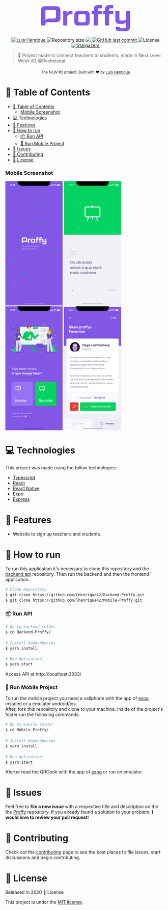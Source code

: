 <p align="center">
   <img src="./.github/logo.png" alt="Proffy" width="280"/>
</p>

<p align="center">	
   <a href="https://www.linkedin.com/in/henriquegv/">
      <img alt="Luis Henrique" src="https://img.shields.io/badge/-Luis Henrique-8257E5?style=flat&logo=Linkedin&logoColor=white" />
   </a>
  <img alt="Repository size" src="https://img.shields.io/github/repo-size/lhenrique42/Mobile-Proffy?color=774DD6">

  <a aria-label="Completed" href="https://nextlevelweek.com/episodios/omnistack/edicao/2">
    <img src="https://img.shields.io/badge/Proffy-NLW 2.0-8257E5?logo=data:image/png;base64,iVBORw0KGgoAAAANSUhEUgAAABAAAAAQCAMAAAAoLQ9TAAAALVBMVEVHcExxWsF0XMJzXMJxWcFsUsD///9jRrzY0u6Xh9Gsn9n39fyMecy0qd2bjNJWBT0WAAAABHRSTlMA2Do606wF2QAAAGlJREFUGJVdj1cWwCAIBLEsRU3uf9xobDH8+GZwUYi8i6ucJwrxKE+7D0G9Q4vlYqtmCSjndr4CgCgzlyFgfKfKCVO0LrPKjmiqMxGXkJwNnXskqWG+1oSM+BSwD8f29YLNjvx/OQrn+g99oQSoNmt3PgAAAABJRU5ErkJggg=="></img>
  </a>
  <a href="https://github.com/lhenrique42/Mobile-Proffy/commits/master">
    <img alt="GitHub last commit" src="https://img.shields.io/github/last-commit/lhenrique42/Mobile-Proffy?color=774DD6">
  </a> 
  <img alt="License" src="https://img.shields.io/badge/license-MIT-8257E5">
  <a href="https://github.com/lhenrique42/Mobile-Proffy/stargazers">
    <img alt="Stargazers" src="https://img.shields.io/github/stars/lhenrique42/Mobile-Proffy?color=8257E5&logo=github">
  </a>
</p>

> :rocket: Project made to connect teachers to students, made in Next Level Week #2 @Rocketseat


<div align="center">
  <sub>The NLW #2 project. Built with ❤︎ by
    <a href="https://github.com/LHenrique42">Luis Henrique
    </a>
  </sub>
</div>

# :pushpin: Table of Contents
- [:pushpin: Table of Contents](#pushpin-table-of-contents)
    - [Mobile Screenshot](#mobile-screenshot)
- [:computer: Technologies](#computer-technologies)
- [:rocket: Features](#rocket-features)
- [:construction_worker: How to run](#construction_worker-how-to-run)
    - [📦 Run API](#-run-api)
    - [📱 Run Mobile Project](#-run-mobile-project)
- [:bug: Issues](#bug-issues)
- [:tada: Contributing](#tada-contributing)
- [:closed_book: License](#closed_book-license)

### Mobile Screenshot
<div>
   <img src="./.github/mobile-splash.png" width="180">
   <img src="./.github/mobile-onboarding.png" width="180">
   <img src="./.github/mobile-home.png" width="180">
   <img src="./.github/mobile-favoritos.png" width="180">
</div>


# :computer: Technologies
This project was made using the follow technologies:

* [Typescript](https://www.typescriptlang.org/)      
* [React](https://reactjs.org/)  
* [React Native](https://reactnative.dev/)
* [Expo](https://expo.io/)       
* [Express](https://expressjs.com/)      

# :rocket: Features

* Website to sign up teachers and students.

# :construction_worker: How to run

To run this application it's necessary to clone this repository and the [backend api](https://github.com/LHenrique42/Backend-Proffy) repository. Then run the backend and then the frontend application.

```bash
# Clone Repository
$ git clone https://github.com/LHenrique42/Backend-Proffy.git
$ git clone https://github.com/lhenrique42/Mobile-Proffy.git
```
### 📦 Run API

```bash
# Go to backend folder
$ cd Backend-Proffy/

# Install Dependencies
$ yarn install

# Run Aplication
$ yarn start
```
Access API at http://localhost:3333/

### 📱 Run Mobile Project
To run the mobile project you need a cellphone with the app of [expo](https://play.google.com/store/apps/details?id=host.exp.exponent) instaled or a emulator android/ios.
<br />
After, fork this repository and clone to your machine. Inside of the project's folder run the following commands:

```bash
# Go to mobile folder
$ cd Mobile-Proffy/

# Install Dependencies
$ yarn install

# Run Aplication
$ yarn start
```
Aferter read the QRCode with the app of [expo](https://play.google.com/store/apps/details?id=host.exp.exponent) or run on emulator.

# :bug: Issues

Feel free to **file a new issue** with a respective title and description on the the [Proffy](https://github.com/lhenrique42/Mobile-Proffy/issues) repository. If you already found a solution to your problem, **i would love to review your pull request**!

# :tada: Contributing

Check out the [contributing](./CONTRIBUTING.md) page to see the best places to file issues, start discussions and begin contributing.

# :closed_book: License

Released in 2020 :closed_book: License

This project is under the [MIT license](./LICENSE).
